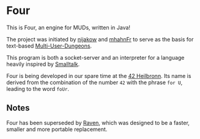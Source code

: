# Four
This is Four, an engine for MUDs, written in Java!

The project was initiated by [nijakow](https://github.com/nijakow) and [mhahnFr](https://github.com/mhahnFr) to serve as the basis for text-based [Multi-User-Dungeons](https://en.wikipedia.org/wiki/MUD).

This program is both a socket-server and an interpreter for a language heavily inspired by [Smalltalk](https://en.wikipedia.org/wiki/Smalltalk).

Four is being developed in our spare time at the [42 Heilbronn](https://www.42heilbronn.de/). Its name is derived from the combination of the number `42` with the phrase `for U`, leading to the word `foUr`.

## Notes

Four has been superseded by [Raven](https://github.com/nijakow/raven), which was designed to be a faster, smaller and more portable replacement.
